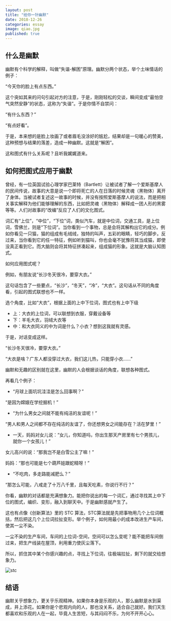 ```yaml
---
layout: post
title: "给你一针幽默"
date: 2018-12-26
categories: essay
image: qiao.jpg
published: true
---
```

## 什么是幽默
幽默有个科学的解释，叫做“失谐-解困”原理。幽默分两个状态，举个土味情话的例子：

“今天你的脸上有点东西。”

这个突如其来的问句引起对方的注意，于是，刚刚轻松的交谈，瞬间变成“最怕空气突然安静”的状态，这称为“失谐”。于是你情不自禁问：

“有什么东西？”

“有点好看”。

于是，本来想的是脸上妆画了或者眉毛没涂好的尴尬，结果却是一句暖心的赞美，这种预想与结果的落差，造成一种幽默。这就是“解困”。

这和图式有什么关系呢？且听我娓娓道来。

## 如何把图式应用于幽默

曾经，有一位英国试验心理学家巴莱特（Bartlett）让被试者了解一个爱斯基摩人的民间传说，故事的大意是说一个即将死亡的人在日落的时候灵魂（黑物体）离开了身体。当被试者复述这一故事的时候，并没有按照爱斯基摩人的说法，而是把相关事实解释为他们能够理解的东西，比如把灵魂（黑物体）解释成一团人形的黑雾等等。人们对故事的“改编”反应了人们的文化图式。

词汇有“上位”，“中位”，“下位”词，类似汽车，就是中位词，交通工具，是上位词，雪佛兰，则是“下位词”。当你看到一个事物，总是会将其解构出它的成分。例如你看见一只猫，猫的组成有毛绒绒，独特的叫声，五彩的眼睛，轻巧的脚步。反过来，当你看到它的任一特征，例如听到猫叫，你也会毫不犹豫将其当成猫，即使没真正看到它。而大脑则会将其特征拼凑起来，组成猫的形象。这就是大脑认知图式。

如何应用图式呢？

例如，有朋友说“长沙冬天很冷，要穿大衣。”

这句话包含了一些要点，“长沙”，“冬天”，“冷”，“大衣”。这句话从不同的角度看，引起的图式联想也不一样。

选个角度，比如“大衣”，根据上面的上中下位词，图式也有上中下级

* 上：大衣的上位词，可以联想到衣服，穿戴设备等
* 下：羊毛大衣，羽绒大衣等
* 中：和大衣同义的中为词是什么？小衣？想到这我就有灵感。
  
于是，对话变成这样。

“长沙冬天很冷，要穿大衣。”

“大衣是啥？广东人都没穿过大衣，我们这儿热，只能穿小衣......”

幽默和无趣的区别就在这里，幽默的人会根据谈话的角度，联想各种图式。

再看几个例子：
* “月球上面坑坑洼洼是怎么回事啊？”

“是因为嫦娥在学挖掘机！”

* “为什么男女之间就不能有纯洁的友谊呢！”

“男人和男人之间都不存在纯洁的友谊了，你还想男女之间能存在？活在梦里！”

* 一天，妈妈对女儿说：“女儿，你知道吗，你出生那天产房里有七个男孩儿，就你一个女孩儿！”

女儿高兴的说：“那我岂不是白雪公主了嘛！”

妈妈：“那也可能是七个葫芦娃跟蛇精呀！”

* “不吃肉，多走路能减肥么？”

“那怎么可能，八戒走了十万八千里，且每天吃素，你说行不行？”

你看，幽默的对话都是充满想象力。能把你说出的每一个词汇，通过寻找其上中下位的图式，编织、变形，融入到聊天中。于是幽默感就产生了。

这也有点像《创新算法》里的 STC 算法，STC算法就是先把事物用几个上位词概括，然后把这几个上位词拉扯变形。举个例子，如何用最小的成本改进生产车间，
使其一尘不染。

一尘不染的生产车间，车间的上位词-空间，空间可以怎么变呢？能不能把车间倒过来，把生产线装在屋顶，利用重力使灰尘落下。

所以，抓住其中某个你感兴趣的点，寻找上下位词，往极端拉扯，剩下的就交给想象力。

![stc](https://user-images.githubusercontent.com/22274131/50389918-3a266280-076b-11e9-8612-0a935ff11294.jpg)

## 结语

幽默关乎想象力，更关乎乐观精神。如果你本身是乐观的人，那么幽默是水到渠成，井上添花。如果你是个悲观内向的人，那也没关系，适合自己就好。我们天生都喜欢和乐观的人在一起，毕竟人生苦短，与其闷闷不乐，为何不开开心心。